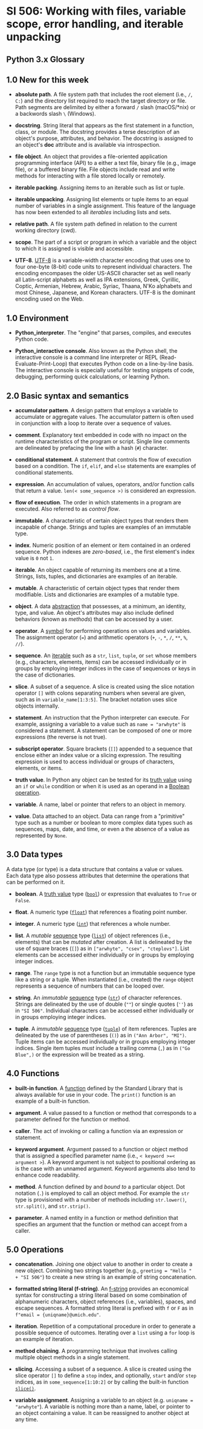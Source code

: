 # SI 506: Working with files, variable scope, error handling, and iterable unpacking

## Python 3.x Glossary

## 1.0 New for this week

* __absolute path__. A file system path that includes the root element (i.e., `/`, `C:`) and the
  directory list required to reach the target directory or file. Path segments are delimited by
  either a forward `/` slash (macOS/*nix) or a backwords slash `\` (Windows).

* __docstring__. String literal that appears as the first statement in a function, class, or
  module. The docstring provides a terse description of an object's purpose, attributes, and
  behavior. The docstring is assigned to an object's __doc__ attribute and is available via
  introspection.

* __file object__. An object that provides a file-oriented application programming interface
  (API) to a either a text file, binary file (e.g., image file), or a buffered binary file. File
  objects include read and write methods for interacting with a file stored locally or remotely.

* __iterable packing__. Assigning items to an iterable such as list or tuple.

* __iterable unpacking__. Assigning list elements or tuple items to an equal number of variables in
  a single assignment. This feature of the language has now been extended to all _iterables_
  including lists and sets.

* __relative path__. A file system path defined in relation to the current working directory (cwd).

* __scope__. The part of a script or program in which a variable and the object to which it is
  assigned is visible and accessible.

* __UTF-8__. [UTF-8](https://en.wikipedia.org/wiki/UTF-8) is a variable-width character encoding
  that uses one to four one-byte (8-bit) code units to represent individual characters. The encoding
  encompases the older US-ASCII character set as well nearly all Latin-script alphabets as well as
  IPA extensions, Greek, Cyrillic, Coptic, Armenian, Hebrew, Arabic, Syriac, Thaana, N'Ko alphabets
  and most Chinese, Japanese, and Korean characters. UTF-8 is the dominant encoding used on the Web.

## 1.0 Environment

* __Python_interpreter__. The "engine" that parses, compiles, and executes Python code.

* __Python_interactive console__. Also known as the Python shell, the interactive console is a
  command line interpreter or REPL (Read-Evaluate-Print-Loop) that executes Python code on a
  line-by-line basis. The interactive console is especially useful for testing snippets of code,
  debugging, performing quick calculations, or learning Python.

## 2.0 Basic syntax and semantics

* __accumulator pattern__. A design pattern that employs a variable to accumulate or aggregate
  values. The accumulator pattern is often used in conjunction with a loop to iterate over a
  sequence of values.

* __comment__. Explanatory text embedded in code with no impact on the runtime
  characteristics of the program or script. Single line comments are delineated by prefacing
  the line with a hash (`#`) character.

* __conditional statement__. A statement that controls the flow of execution based on a condition.
  The `if`, `elif`, and `else` statements are examples of conditional statements.

* __expression__. An accumulation of values, operators, and/or function calls that return a value.
  `len(< some_sequence >)` is considered an expression.

* __flow of execution__. The order in which statements in a program are executed. Also referred to
  as _control flow_.

* __immutable__. A characteristic of certain object types that renders them incapable of change.
  Strings and tuples are examples of an immutable type.

* __index__. Numeric position of an element or item contained in an ordered sequence. Python
  indexes are _zero-based_, i.e., the first element's index value is `0` not `1`.

* __iterable__. An object capable of returning its members one at a time. Strings, lists, tuples,
  and dictionaries are examples of an iterable.

* __mutable__. A characteristic of certain object types that render them modifiable. Lists and
  dictionaries are examples of a mutable type.

* __object__. A data [abstraction](https://docs.python.org/3/reference/datamodel.html#objects-values-and-types)
  that possesses, at a minimum, an identity, type, and value. An object's attributes may also include
  defined behaviors (known as _methods_) that can be accessed by a user.

* __operator__. A [symbol](https://www.w3schools.com/python/python_operators.asp) for performing
  operations on values and variables. The assignment operator (`=`) and arithmetic operators
  (`+`, `-`, `*`, `/`, `**`, `%`, `//`).

* __sequence__. An [iterable](https://docs.python.org/3/glossary.html#term-iterable) such as a
  `str`, `list`, `tuple`, or `set` whose members (e.g., characters, elements, items) can be
  accessed individually or in groups by employing integer indices in the case of sequences or keys
  in the case of dictionaries.

* __slice__. A subset of a sequence. A slice is created using the slice notation operator `[]` with
  colons separating numbers when several are given, such as in `variable_name[1:3:5]`. The bracket
  notation uses slice objects internally.

* __statement__. An instruction that the Python interpreter can execute. For example, assigning a
  variable to a value such as `name = "arwhyte"` is considered a statement. A statement can be
  composed of one or more expressions (the reverse is not true).

* __subscript operator__. Square brackets (`[]`) appended to a sequence that enclose either an
  index value or a slicing expression. The resulting expression is used to access individual or
  groups of characters, elements, or items.

* __truth value__. In Python any object can be tested for its
  [truth value](https://docs.python.org/3/library/stdtypes.html#truth-value-testing) using an `if`
  or `while` condition or when it is used as an operand in a
  [Boolean operation](https://docs.python.org/3/library/stdtypes.html#boolean-operations-and-or-not).

* __variable__. A name, label or pointer that refers to an object in memory.

* __value__. Data attached to an object. Data can range from a "primitive" type such as a
  number or boolean to more complex data types such as sequences, maps, date, and time, or even a
  the absence of a value as represented by `None`.

## 3.0 Data types

A data type (or type) is a data structure that contains a value or values. Each data type also
possess attributes that determine the operations that can be performed on it.

* __boolean__. A [truth value](https://docs.python.org/3/library/stdtypes.html#truth-value-testing)
  type ([`bool`](https://docs.python.org/3/library/functions.html#bool)) or expression that
  evaluates to `True` or `False`.

* __float__. A numeric type ([`float`](https://docs.python.org/3/library/functions.html#float))
  that references a floating point number.

* __integer__. A numeric type ([`int`](https://docs.python.org/3/library/functions.html#int))
  that references a whole number.

* __list__. A _mutable_ [sequence](https://docs.python.org/3/glossary.html#term-sequence) type
  ([`list`](https://docs.python.org/3/library/stdtypes.html#list)) of object references
  (i.e., elements) that can be _mutated_ after creation. A list is delineated by the use of square
  braces (`[]`) as in `["arwhyte", "csev", "cteplovs"]`. List elements can be accessed either
  individually or in groups by employing integer indices.

* __range__. The `range` type is not a function but an immutable sequence type like a string or a
  tuple. When instantiated (i.e., created) the `range` object represents a sequence of numbers that
  can be looped over.

* __string__. An _immutable_ [sequence](https://docs.python.org/3/glossary.html#term-sequence) type
  ([`str`](https://docs.python.org/3/library/stdtypes.html#str)) of character references. Strings
  are delineated by the use of double (`""`) or single quotes (`''`) as in `"SI 506"`. Individual
  characters can be accessed either individually or in groups employing integer indices.

* __tuple__. A _immutable_ [sequence](https://docs.python.org/3/glossary.html#term-sequence) type
  ([`tuple`](https://docs.python.org/3/library/stdtypes.html#tuple)) of item references. Tuples are
  delineated by the use of parentheses (`()`) as in `("Ann Arbor", "MI")`. Tuple items can be
  accessed individually or in groups employing integer indices. Single item tuples _must_ include a
  trailing comma (`,`) as in `("Go Blue",)` or the expression will be treated as a string.

## 4.0 Functions

* __built-in function__. A [function](https://docs.python.org/3/library/functions.html) defined by
  the Standard Library that is always available for use in your code. The `print()` function is an
  example of a built-in function.

* __argument__. A value passed to a function or method that corresponds to a parameter defined for
  the function or method.

* __caller__. The act of invoking or calling a function via an expression or statement.

* __keyword argument__. Argument passed to a function or object method that is assigned a specified
  parameter name (i.e., `< keyword >=< argument >`). A keyword argument is not subject to positional
  ordering as is the case with an unnamed argument. Keyword arguments also tend to enhance code
  readability.

* __method__. A function defined by and _bound to_ a particular object. Dot notation (`.`) is
  employed to call an object method. For example the `str` type is provisioned with a number of
  methods including `str.lower()`, `str.split()`, and `str.strip()`.

* __parameter__. A named entity in a function or method definition that specifies an argument that
  the function or method can accept from a caller.

## 5.0 Operations

* __concatenation__. Joining one object value to another in order to create a new object. Combining
  two strings together (e.g., `greeting = "Hello " + "SI 506"`) to create a new string is an example
  of string concatenation.

* __formatted string literal (f-string)__. An [f-string](https://docs.python.org/3/reference/lexical_analysis.html#formatted-string-literals)
  provides an economical syntax for constructing a string literal based on some combination of
  alphanumeric characters, object references (i.e., variables), spaces, and escape sequences. A
  formatted string literal is prefixed with `f` or `F` as in `f"email = {uniqname}@umich.edu"`.

* __iteration__. Repetition of a computational procedure in order to generate a possible sequence of
  outcomes. Iterating over a `list` using a `for` loop is an example of iteration.

* __method chaining__. A programming technique that involves calling multiple object methods in a
  single statement.

* __slicing__. Accessing a subset of a sequence. A slice is created using the slice operator `[]`
  to define a `stop` index, and optionally, `start` and/or `step` indices, as in
  `some_sequence[1:10:2]` or by calling the built-in function
  [`slice()`](https://docs.python.org/3/library/functions.html#slice).

* __variable assignment__. Assigning a variable to an object (e.g. `uniqname = "arwhyte"`).
  A variable is nothing more than a name, label, or pointer to an object containing a value. It can
  be reassigned to another object at any time.
